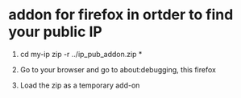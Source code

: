 # addon for firefox in ortder to find your public IP

1. cd my-ip
zip -r ../ip_pub_addon.zip *

2. Go to your browser and go to about:debugging, this firefox
3. Load the zip as a temporary add-on
